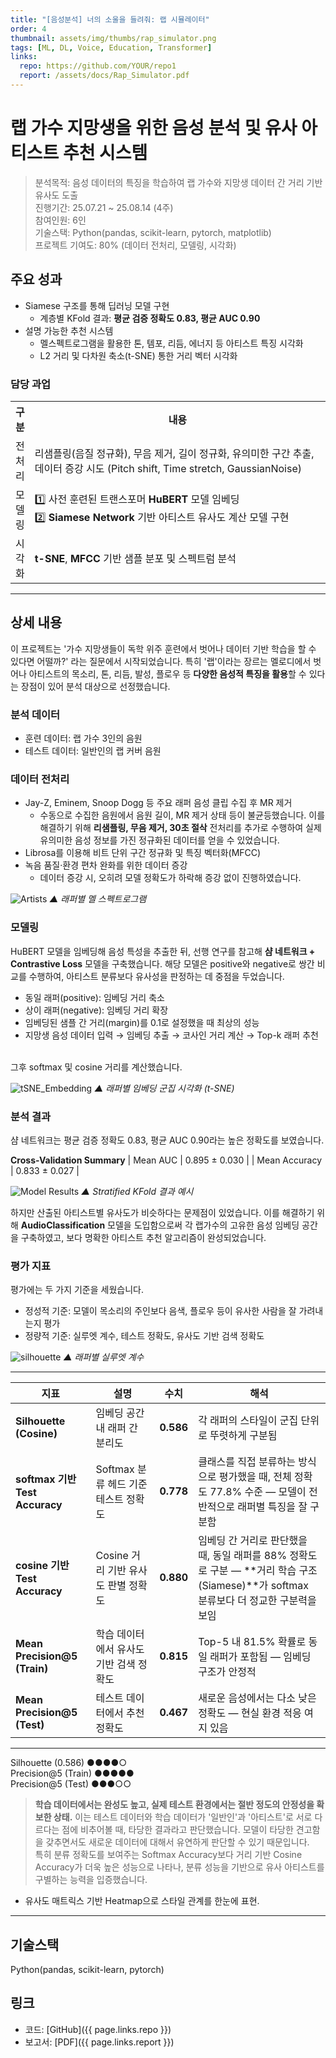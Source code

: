 ```yaml
---
title: "[음성분석] 너의 소울을 들려줘: 랩 시뮬레이터"
order: 4
thumbnail: assets/img/thumbs/rap_simulator.png
tags: [ML, DL, Voice, Education, Transformer]
links:
  repo: https://github.com/YOUR/repo1
  report: /assets/docs/Rap_Simulator.pdf
---
```


# 랩 가수 지망생을 위한 음성 분석 및 유사 아티스트 추천 시스템
> 분석목적: 음성 데이터의 특징을 학습하여 랩 가수와 지망생 데이터 간 거리 기반 유사도 도출<br>
> 진행기간: 25.07.21 ~ 25.08.14 (4주)<br>
> 참여인원: 6인<br>
> 기술스택: Python(pandas, scikit-learn, pytorch, matplotlib)<br>
> 프로젝트 기여도: 80% (데이터 전처리, 모델링, 시각화)


## 주요 성과
- Siamese 구조를 통해 딥러닝 모델 구현
  * 계층별 KFold 결과: **평균 검증 정확도 0.83, 평균 AUC 0.90**
- 설명 가능한 추천 시스템
  * 멜스펙트로그램을 활용한 톤, 템포, 리듬, 에너지 등 아티스트 특징 시각화
  * L2 거리 및 다차원 축소(t-SNE) 통한 거리 벡터 시각화


### 담당 과업

<table>
  <tr>
    <th style="width: 5%; text-align:center;">구분</th>
    <th style="width: 95%;">내용</th>
  </tr>
  <tr>
    <td style="text-align:center;">전처리</td>
    <td>리샘플링(음질 정규화), 무음 제거, 길이 정규화, 유의미한 구간 추출,<br>데이터 증강 시도 (Pitch shift, Time stretch, GaussianNoise)</td>
  </tr>
  <tr>
    <td style="text-align:center;">모델링</td>
    <td>1️⃣ 사전 훈련된 트랜스포머 <b>HuBERT</b> 모델 임베딩<br>2️⃣ <b>Siamese Network</b> 기반 아티스트 유사도 계산 모델 구현</td>
  </tr>
  <tr>
    <td style="text-align:center;">시각화</td>
    <td><b>t-SNE</b>, <b>MFCC</b> 기반 샘플 분포 및 스펙트럼 분석</td>
  </tr>
</table>



---

## 상세 내용

이 프로젝트는 '가수 지망생들이 독학 위주 훈련에서 벗어나 데이터 기반 학습을 할 수 있다면 어떨까?' 라는 질문에서 시작되었습니다. 특히 '랩'이라는 장르는 멜로디에서 벗어나 아티스트의 목소리, 톤, 리듬, 발성, 플로우 등 **다양한 음성적 특징을 활용**할 수 있다는 장점이 있어 분석 대상으로 선정했습니다.

### 분석 데이터
- 훈련 데이터: 랩 가수 3인의 음원
- 테스트 데이터: 일반인의 랩 커버 음원

### 데이터 전처리
* Jay-Z, Eminem, Snoop Dogg 등 주요 래퍼 음성 클립 수집 후 MR 제거
  * 수동으로 수집한 음원에서 음원 길이, MR 제거 상태 등이 불균등했습니다. 이를 해결하기 위해 **리샘플링, 무음 제거, 30초 절삭** 전처리를 추가로 수행하여 실제 유의미한 음성 정보를 가진 정규화된 데이터를 얻을 수 있었습니다.
* Librosa를 이용해 비트 단위 구간 정규화 및 특징 벡터화(MFCC)
* 녹음 품질·환경 편차 완화를 위한 데이터 증강
  * 데이터 증강 시, 오히려 모델 정확도가 하락해 증강 없이 진행하였습니다.

![Artists](https://github.com/yeonglan/yeonglan.github.io/blob/main/assets/img/mel-spectrogram.png?raw=true)
*▲ 래퍼별 멜 스펙트로그램*

### 모델링
HuBERT 모델을 임베딩해 음성 특성을 추출한 뒤, 선행 연구를 참고해 **샴 네트워크 + Contrastive Loss** 모델을 구축했습니다. 해당 모델은 positive와 negative로 쌍간 비교를 수행하여, 아티스트 분류보다 유사성을 판정하는 데 중점을 두었습니다.

   * 동일 래퍼(positive): 임베딩 거리 축소
   * 상이 래퍼(negative): 임베딩 거리 확장
   * 임베딩된 샘플 간 거리(margin)를 0.1로 설정했을 때 최상의 성능
   * 지망생 음성 데이터 입력 → 임베딩 추출 → 코사인 거리 계산 → Top-k 래퍼 추천

<br>그후 softmax 및 cosine 거리를 계산했습니다.

![tSNE_Embedding](https://github.com/yeonglan/yeonglan.github.io/blob/main/assets/img/t-SNE_projected_embeddings.png?raw=true)
*▲ 래퍼별 임베딩 군집 시각화 (t-SNE)*

### 분석 결과
샴 네트워크는 평균 검증 정확도 0.83, 평균 AUC 0.90라는 높은 정확도를 보였습니다.<br>

**Cross-Validation Summary**
| Mean AUC           |   0.895 ± 0.030   |
| Mean Accuracy      |   0.833 ± 0.027   |

![Model Results](https://github.com/yeonglan/yeonglan.github.io/blob/main/assets/img/thresholds.png?raw=true)
*▲ Stratified KFold 결과 예시*

하지만 산출된 아티스트별 유사도가 비슷하다는 문제점이 있었습니다.
이를 해결하기 위해 **AudioClassification** 모델을 도입함으로써 각 랩가수의 고유한 음성 임베딩 공간을 구축하였고, 보다 명확한 아티스트 추천 알고리즘이 완성되었습니다.


### 평가 지표
평가에는 두 가지 기준을 세웠습니다.
* 정성적 기준: 모델이 목소리의 주인보다 음색, 플로우 등이 유사한 사람을 잘 가려내는지 평가
* 정량적 기준: 실루엣 계수, 테스트 정확도, 유사도 기반 검색 정확도

![silhouette](https://github.com/yeonglan/yeonglan.github.io/blob/main/assets/img/silhouette_by_labels.png?raw=true)
*▲ 래퍼별 실루엣 계수*

---

| 지표                           | 설명                     | 수치        | 해석                                         |
| ---------------------------- | ---------------------- | --------- | ------------------------------------------ |
| **Silhouette (Cosine)**      | 임베딩 공간 내 래퍼 간 분리도      | **0.586** | 각 래퍼의 스타일이 군집 단위로 뚜렷하게 구분됨                 |
| **softmax 기반 Test Accuracy** | Softmax 분류 헤드 기준 테스트 정확도 | **0.778** | 클래스를 직접 분류하는 방식으로 평가했을 때, 전체 정확도 77.8% 수준 — 모델이 전반적으로 래퍼별 특징을 잘 구분함
| **cosine 기반 Test Accuracy** | Cosine 거리 기반 유사도 판별 정확도 | **0.880** | 임베딩 간 거리로 판단했을 때, 동일 래퍼를 88% 정확도로 구분 — **거리 학습 구조(Siamese)**가 softmax 분류보다 더 정교한 구분력을 보임
| **Mean Precision@5 (Train)** | 학습 데이터에서 유사도 기반 검색 정확도 | **0.815** | Top-5 내 81.5% 확률로 동일 래퍼가 포함됨 — 임베딩 구조가 안정적 |
| **Mean Precision@5 (Test)**  | 테스트 데이터에서 추천 정확도       | **0.467** | 새로운 음성에서는 다소 낮은 정확도 — 현실 환경 적응 여지 있음       |

---

Silhouette (0.586)     ●●●●○  
Precision@5 (Train)    ●●●●●  
Precision@5 (Test)     ●●●○○  

> **학습 데이터에서는 완성도 높고,
> 실제 테스트 환경에서는 절반 정도의 안정성을 확보한 상태.**
이는 테스트 데이터와 학습 데이터가 '일반인'과 '아티스트'로 서로 다르다는 점에 비추어볼 때, 타당한 결과라고 판단했습니다. 모델이 타당한 견고함을 갖추면서도 새로운 데이터에 대해서 유연하게 판단할 수 있기 때문입니다.<br>
특히 분류 정확도를 보여주는 Softmax Accuracy보다 거리 기반 Cosine Accuracy가 더욱 높은 성능으로 나타나, 분류 성능을 기반으로 유사 아티스트를 구별하는 능력을 입증했습니다.


   * 유사도 매트릭스 기반 Heatmap으로 스타일 관계를 한눈에 표현.

---

## 기술스택
Python(pandas, scikit-learn, pytorch)


## 링크
- 코드: [GitHub]({{ page.links.repo }})
- 보고서: [PDF]({{ page.links.report }})
